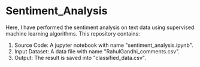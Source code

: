 # Sentiment_Analysis

 Here, I have performed the sentiment analysis on text data using supervised machine learning algorithms. This repository contains: <n>
1.  Source Code: A jupyter notebook with name "sentiment_analysis.ipynb".
2.  Input Dataset: A data file with name "RahulGandhi_comments.csv".
3.  Output: The result is saved into "classified_data.csv".
